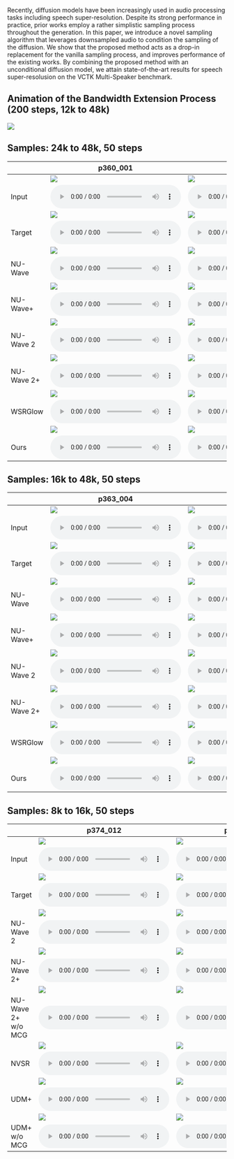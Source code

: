 Recently, diffusion models have been increasingly used in audio processing tasks including speech super-resolution.
Despite its strong performance in practice, prior works employ a rather simplistic sampling process throughout the generation.
In this paper, we introduce a novel sampling algorithm that leverages downsampled audio to condition the sampling of the diffusion.
We show that the proposed method acts as a drop-in replacement for the vanilla sampling process, and improves performance of the existing works.
By combining the proposed method with an unconditional diffusion model, we attain state-of-the-art results for speech super-resolusion on the VCTK Multi-Speaker benchmark.

## Animation of the Bandwidth Extension Process (200 steps, 12k to 48k)

![](ani/generation.gif)

## Samples: 24k to 48k, 50 steps

|            | p360_001                                                                           | p361_002                                                                           |
|------------|------------------------------------------------------------------------------------|------------------------------------------------------------------------------------|
|            | ![](samples/x2/p360_001_mic1.png)                                                  | ![](samples/x2/p361_002_mic1.png)                                                  |
| Input      | <audio src="samples/x2/p360_001_mic1.wav" controls="" preload=""></audio>          | <audio src="samples/x2/p361_002_mic1.wav" controls="" preload=""></audio>          |
|            | ![](samples/origin/p360_001_mic1.png)                                              | ![](samples/origin/p361_002_mic1.png)                                              |
| Target     | <audio src="samples/origin/p360_001_mic1.wav" controls="" preload=""></audio>      | <audio src="samples/origin/p361_002_mic1.wav" controls="" preload=""></audio>      |
|            | ![](samples/x2-nuwave/p360_001_mic1.png)                                           | ![](samples/x2-nuwave/p361_002_mic1.png)                                           |
| NU-Wave    | <audio src="samples/x2-nuwave/p360_001_mic1.wav" controls="" preload=""></audio>   | <audio src="samples/x2-nuwave/p361_002_mic1.wav" controls="" preload=""></audio>   |
|            | ![](samples/x2-nuwave+/p360_001_mic1.png)                                          | ![](samples/x2-nuwave+/p361_002_mic1.png)                                          |
| NU-Wave+   | <audio src="samples/x2-nuwave+/p360_001_mic1.wav" controls="" preload=""></audio>  | <audio src="samples/x2-nuwave+/p361_002_mic1.wav" controls="" preload=""></audio>  |
|            | ![](samples/x2-nuwave2/p360_001_mic1.png)                                          | ![](samples/x2-nuwave2/p361_002_mic1.png)                                          |
| NU-Wave 2  | <audio src="samples/x2-nuwave2/p360_001_mic1.wav" controls="" preload=""></audio>  | <audio src="samples/x2-nuwave2/p361_002_mic1.wav" controls="" preload=""></audio>  |
|            | ![](samples/x2-nuwave2+/p360_001_mic1.png)                                         | ![](samples/x2-nuwave2+/p361_002_mic1.png)                                         |
| NU-Wave 2+ | <audio src="samples/x2-nuwave2+/p360_001_mic1.wav" controls="" preload=""></audio> | <audio src="samples/x2-nuwave2+/p361_002_mic1.wav" controls="" preload=""></audio> |
|            | ![](samples/x2-wsrglow/p360_001_mic1.png)                                          | ![](samples/x2-wsrglow/p361_002_mic1.png)                                          |
| WSRGlow    | <audio src="samples/x2-wsrglow/p360_001_mic1.wav" controls="" preload=""></audio>  | <audio src="samples/x2-wsrglow/p361_002_mic1.wav" controls="" preload=""></audio>  |
|            | ![](samples/x2-mcg/p360_001_mic1.png)                                              | ![](samples/x2-mcg/p361_002_mic1.png)                                              |
| Ours       | <audio src="samples/x2-mcg/p360_001_mic1.wav" controls="" preload=""></audio>      | <audio src="samples/x2-mcg/p361_002_mic1.wav" controls="" preload=""></audio>      |



## Samples: 16k to 48k, 50 steps

|            | p363_004                                                                           | p364_005                                                                           |
|------------|------------------------------------------------------------------------------------|------------------------------------------------------------------------------------|
|            | ![](samples/x3/p363_004_mic1.png)                                                  | ![](samples/x3/p364_005_mic1.png)                                                  |
| Input      | <audio src="samples/x3/p363_004_mic1.wav" controls="" preload=""></audio>          | <audio src="samples/x3/p364_005_mic1.wav" controls="" preload=""></audio>          |
|            | ![](samples/origin/p363_004_mic1.png)                                              | ![](samples/origin/p364_005_mic1.png)                                              |
| Target     | <audio src="samples/origin/p363_004_mic1.wav" controls="" preload=""></audio>      | <audio src="samples/origin/p364_005_mic1.wav" controls="" preload=""></audio>      |
|            | ![](samples/x3-nuwave/p363_004_mic1.png)                                           | ![](samples/x3-nuwave/p364_005_mic1.png)                                           |
| NU-Wave    | <audio src="samples/x3-nuwave/p363_004_mic1.wav" controls="" preload=""></audio>   | <audio src="samples/x3-nuwave/p364_005_mic1.wav" controls="" preload=""></audio>   |
|            | ![](samples/x3-nuwave+/p363_004_mic1.png)                                          | ![](samples/x3-nuwave+/p364_005_mic1.png)                                          |
| NU-Wave+   | <audio src="samples/x3-nuwave+/p363_004_mic1.wav" controls="" preload=""></audio>  | <audio src="samples/x3-nuwave+/p364_005_mic1.wav" controls="" preload=""></audio>  |
|            | ![](samples/x3-nuwave2/p363_004_mic1.png)                                          | ![](samples/x3-nuwave2/p364_005_mic1.png)                                          |
| NU-Wave 2  | <audio src="samples/x3-nuwave2/p363_004_mic1.wav" controls="" preload=""></audio>  | <audio src="samples/x3-nuwave2/p364_005_mic1.wav" controls="" preload=""></audio>  |
|            | ![](samples/x3-nuwave2+/p363_004_mic1.png)                                         | ![](samples/x3-nuwave2+/p364_005_mic1.png)                                         |
| NU-Wave 2+ | <audio src="samples/x3-nuwave2+/p363_004_mic1.wav" controls="" preload=""></audio> | <audio src="samples/x3-nuwave2+/p364_005_mic1.wav" controls="" preload=""></audio> |
|            | ![](samples/x3-wsrglow/p363_004_mic1.png)                                          | ![](samples/x3-wsrglow/p364_005_mic1.png)                                          |
| WSRGlow    | <audio src="samples/x3-wsrglow/p363_004_mic1.wav" controls="" preload=""></audio>  | <audio src="samples/x3-wsrglow/p364_005_mic1.wav" controls="" preload=""></audio>  |
|            | ![](samples/x3-mcg/p363_004_mic1.png)                                              | ![](samples/x3-mcg/p364_005_mic1.png)                                              |
| Ours       | <audio src="samples/x3-mcg/p363_004_mic1.wav" controls="" preload=""></audio>      | <audio src="samples/x3-mcg/p364_005_mic1.wav" controls="" preload=""></audio>      |


## Samples: 8k to 16k, 50 steps

|            | p374_012                                                                           | p376_233                                                                           |
|------------|------------------------------------------------------------------------------------|------------------------------------------------------------------------------------|
|            | ![](samples/16k/x2/p374_012_mic1.png)                                                  | ![](samples/16k/x2/p376_233_mic1.png)                                                  |
| Input      | <audio src="samples/16k/x2/p374_012_mic1.wav" controls="" preload=""></audio>          | <audio src="samples/16k/x2/p376_233_mic1.wav" controls="" preload=""></audio>          |
|            | ![](samples/16k/origin/p374_012_mic1.png)                                              | ![](samples/16k/origin/p376_233_mic1.png)                                              |
| Target     | <audio src="samples/16k/origin/p374_012_mic1.wav" controls="" preload=""></audio>      | <audio src="samples/16k/origin/p376_233_mic1.wav" controls="" preload=""></audio>      |
|            | ![](samples/16k/x2-nuwave2/p374_012_mic1.png)                                          | ![](samples/16k/x2-nuwave2/p376_233_mic1.png)                                          |
| NU-Wave 2  | <audio src="samples/16k/x2-nuwave2/p374_012_mic1.wav" controls="" preload=""></audio>  | <audio src="samples/16k/x2-nuwave2/p376_233_mic1.wav" controls="" preload=""></audio>  |
|            | ![](samples/16k/x2-nuwave2+/p374_012_mic1.png)                                         | ![](samples/16k/x2-nuwave2+/p376_233_mic1.png)                                         |
| NU-Wave 2+ | <audio src="samples/16k/x2-nuwave2+/p374_012_mic1.wav" controls="" preload=""></audio> | <audio src="samples/16k/x2-nuwave2+/p376_233_mic1.wav" controls="" preload=""></audio> |
|            | ![](samples/16k/x2-nuwave2-inpaint/p374_012_mic1.png)                                         | ![](samples/16k/x2-nuwave2-inpaint/p376_233_mic1.png)                                         |
| NU-Wave 2+ w/o MCG | <audio src="samples/16k/x2-nuwave2-inpaint/p374_012_mic1.wav" controls="" preload=""></audio> | <audio src="samples/16k/x2-nuwave2-inpaint/p376_233_mic1.wav" controls="" preload=""></audio> |
|            | ![](samples/16k/x2-nvsr/p374_012_mic1.png)                                             | ![](samples/16k/x2-nvsr/p376_233_mic1.png)                                             |
| NVSR       | <audio src="samples/16k/x2-nvsr/p374_012_mic1.wav" controls="" preload=""></audio>     | <audio src="samples/16k/x2-nvsr/p376_233_mic1.wav" controls="" preload=""></audio>     |
|            | ![](samples/16k/x2-mcg/p374_012_mic1.png)                                              | ![](samples/16k/x2-mcg/p376_233_mic1.png)                                              |
| UDM+       | <audio src="samples/16k/x2-mcg/p374_012_mic1.wav" controls="" preload=""></audio>      | <audio src="samples/16k/x2-mcg/p376_233_mic1.wav" controls="" preload=""></audio>      |
|            | ![](samples/16k/x2-inpaint/p374_012_mic1.png)                                              | ![](samples/16k/x2-inpaint/p376_233_mic1.png)                                              |
| UDM+ w/o MCG | <audio src="samples/16k/x2-inpaint/p374_012_mic1.wav" controls="" preload=""></audio>      | <audio src="samples/16k/x2-inpaint/p376_233_mic1.wav" controls="" preload=""></audio>      |
